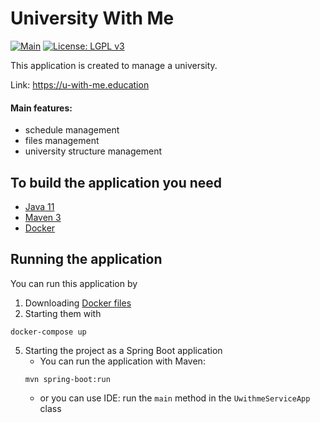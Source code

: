 # University With Me

[![Main](https://github.com/HappyMary16/uwithme-server/actions/workflows/main.yml/badge.svg)](https://github.com/HappyMary16/uwithme-server/actions/workflows/main.yml)
[![License: LGPL v3](https://img.shields.io/badge/License-LGPL_v3-blue.svg)](https://www.gnu.org/licenses/lgpl-3.0)

This application is created to manage a university.

Link: https://u-with-me.education

#### Main features:
* schedule management
* files management
* university structure management

## To build the application you need
* [Java 11](https://adoptopenjdk.net/index.html?variant=openjdk11&jvmVariant=hotspot)
* [Maven 3](https://maven.apache.org/index.html)
* [Docker](https://www.docker.com/)

## Running the application

You can run this application by

1. Downloading [Docker files](https://github.com/HappyMary16/uwithme-docker-files)
2. Starting them with 
```
docker-compose up
```
5. Starting the project as a Spring Boot application
    - You can run the application with Maven:
    ```
    mvn spring-boot:run
    ```
    - or you can use IDE:
    run the ```main``` method in the ```UwithmeServiceApp``` class
